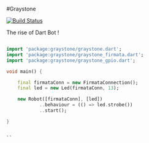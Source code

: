 #Graystone

[![Build Status](https://drone.io/github.com/nfrancois/graystone/SerialPort/status.png)](https://drone.io/github.com/nfrancois/graystone/latest)

The rise of Dart Bot !

```Dart

import 'package:graystone/graystone.dart';
import 'package:graystone/graystone_firmata.dart';
import 'package:graystone/graystone_gpio.dart';

void main() {

	final firmataConn = new FirmataConnection();
	final led = new Led(firmataConn, 13);

	new Robot([firmataConn], [led])
			..behaviour = (() => led.strobe())
			..start();

}


``
